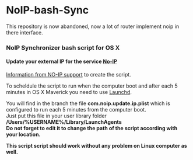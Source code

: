 NoIP-bash-Sync
==============

This repository is now abandoned, now a lot of router implement noip in there interface.

<h3>NoIP Synchronizer bash script for OS X</h3>

<h4>Update your external IP for the service <a href="https://www.noip.com">No-IP</h4>

Information from <a href="http://www.noip.com/integrate/request">NO-IP support</a> to create the script.

To scheldule the script to run when the computer boot and after each 5 minutes in OS X Maverick you need to use <a href="https://developer.apple.com/library/mac/documentation/MacOSX/Conceptual/BPSystemStartup/Chapters/CreatingLaunchdJobs.html">Launchd</a>.

You will find in the branch the file <b>com.noip.update.ip.plist</b> which is configured to run each 5 minutes from the computer boot.<br>
Just put this file in your user library folder <b>/Users/%USERNAME%/Library/LaunchAgents<br>
Do not forget to edit it to change the path of the script according with your location.

This script script should work without any problem on Linux computer as well.
